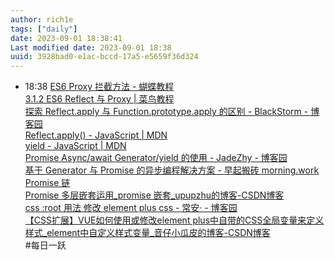 ```yaml
---
author: rich1e
tags: ["daily"]
date: 2023-09-01 18:38:41
Last modified date: 2023-09-01 18:38
uuid: 3928bad0-e1ac-bccd-17a5-e5659f36d324
---
```


- 18:38 [ES6 Proxy 拦截方法 - 蝴蝶教程](https://www.jc2182.com/es6/es6-proxy-methods.html)<br>[3.1.2 ES6 Reflect 与 Proxy | 菜鸟教程](https://www.runoob.com/w3cnote/es6-reflect-proxy.html)<br>[探索 Reflect.apply 与 Function.prototype.apply 的区别 - BlackStorm - 博客园](https://www.cnblogs.com/BlackStorm/p/11975502.html)<br>[Reflect.apply() - JavaScript | MDN](https://developer.mozilla.org/zh-CN/docs/Web/JavaScript/Reference/Global_Objects/Reflect/apply)<br>[yield - JavaScript | MDN](https://developer.mozilla.org/zh-CN/docs/Web/JavaScript/Reference/Operators/yield)<br>[Promise Async/await Generator/yield 的使用 - JadeZhy - 博客园](https://www.cnblogs.com/zhanghaiyu-Jade/p/13592462.html)<br>[基于 Generator 与 Promise 的异步编程解决方案 - 早起搬砖 morning.work](https://morning.work/page/maintainable-nodejs/asynchronous-programming.html)<br>[Promise 链](https://zh.javascript.info/promise-chaining)<br>[Promise 多层嵌套运用_promise 嵌套_upupzhu的博客-CSDN博客](https://blog.csdn.net/ZengYue_D/article/details/122556062)<br>[css :root 用法 修改 element plus css - 常安· - 博客园](https://www.cnblogs.com/zhang-hong/p/16942101.html)<br>[【CSS扩展】VUE如何使用或修改element plus中自带的CSS全局变量来定义样式_element中自定义样式变量_音仔小瓜皮的博客-CSDN博客](https://blog.csdn.net/weixin_57208584/article/details/126575927)<br>#每日一跃